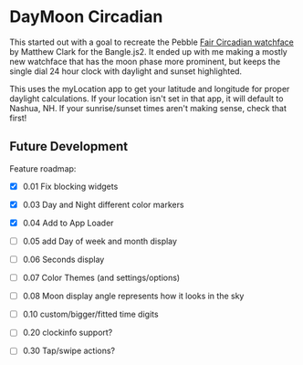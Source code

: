 # DayMoon Circadian
This started out with a goal to recreate the Pebble [Fair Circadian watchface](https://setpebble.com/app/fair-circadian) by  Matthew Clark for the Bangle.js2.
It ended up with me making a mostly new watchface that has the moon phase more prominent, but keeps the single dial 24 hour clock with daylight and sunset highlighted.

This uses the myLocation app to get your latitude and longitude for proper daylight calculations. If your location isn't set in that app, it will default to Nashua, NH. If your sunrise/sunset times aren't making sense, check that first!

## Future Development
Feature roadmap:
 - [x] 0.01 Fix blocking widgets
 - [x] 0.03 Day and Night different color markers
 - [x] 0.04 Add to App Loader
 - [ ] 0.05 add Day of week and month display
 - [ ] 0.06 Seconds display
 - [ ] 0.07 Color Themes (and settings/options)
 - [ ] 0.08 Moon display angle represents how it looks in the sky
 - [ ] 0.10 custom/bigger/fitted time digits 
 - [ ] 0.20 clockinfo support?
 - [ ] 0.30 Tap/swipe actions?
 